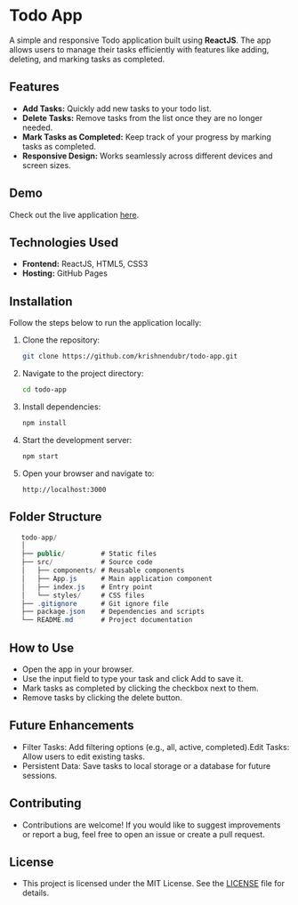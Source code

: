 # Todo App

A simple and responsive Todo application built using **ReactJS**. The app allows users to manage their tasks efficiently with features like adding, deleting, and marking tasks as completed.

## Features

- **Add Tasks:** Quickly add new tasks to your todo list.
- **Delete Tasks:** Remove tasks from the list once they are no longer needed.
- **Mark Tasks as Completed:** Keep track of your progress by marking tasks as completed.
- **Responsive Design:** Works seamlessly across different devices and screen sizes.

## Demo

Check out the live application [here](https://krishnendubr.github.io/todo-app/).

## Technologies Used

- **Frontend:** ReactJS, HTML5, CSS3
- **Hosting:** GitHub Pages

## Installation

Follow the steps below to run the application locally:

1. Clone the repository:
   ```bash
   git clone https://github.com/krishnendubr/todo-app.git
2. Navigate to the project directory:
   ```bash
   cd todo-app
3. Install dependencies:
   ```bash
   npm install
4. Start the development server:
   ```bash
   npm start
5. Open your browser and navigate to:
   ```arduino
   http://localhost:3000

## Folder Structure
```csharp
   todo-app/
   │
   ├── public/         # Static files
   ├── src/            # Source code
   │   ├── components/ # Reusable components
   │   ├── App.js      # Main application component
   │   ├── index.js    # Entry point
   │   └── styles/     # CSS files
   ├── .gitignore      # Git ignore file
   ├── package.json    # Dependencies and scripts
   └── README.md       # Project documentation
```
## How to Use
- Open the app in your browser.
- Use the input field to type your task and click Add to save it.
- Mark tasks as completed by clicking the checkbox next to them.
- Remove tasks by clicking the delete button.

## Future Enhancements
- Filter Tasks: Add filtering options (e.g., all, active, completed).Edit Tasks: Allow users to edit existing tasks.
- Persistent Data: Save tasks to local storage or a database for future sessions.

## Contributing
- Contributions are welcome! If you would like to suggest improvements or report a bug, feel free to open an issue or create a pull request.

## License
- This project is licensed under the MIT License. See the [LICENSE](https://google.com) file for details.

